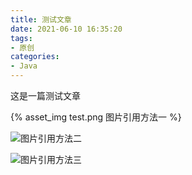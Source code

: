 ```yaml
---
title: 测试文章
date: 2021-06-10 16:35:20
tags:
- 原创 
categories:
- Java
---
```


这是一篇测试文章

{% asset_img test.png 图片引用方法一 %}

![图片引用方法二](test.png)

![图片引用方法三](/images/test.png)
